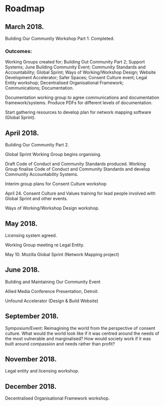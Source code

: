 # Roadmap

## March 2018.

Building Our Community Workshop Part 1.  Completed. 
### Outcomes: 
Working Groups created for; Building Out Community Part 2; Support Systems; June Building Community Event; Community Standards and Accountability; Global Sprint; Ways of Working/Workshop Design; Website Development Accelerator; Safer Spaces; Consent Culture event; Legal Entity workshop; Decentralised Organisational Framework; Communications; Documentation.

Documentation working group to agree communications and documentation framework/systems.  Produce PDFs for different levels of documentation. 

Start gathering resources to develop plan for network mapping software (Global Sprint). 

## April 2018. 

Building Our Community Part 2. 

Global Sprint Working Group begins organising. 

Draft Code of Conduct and Community Standards produced.  Working Group finalise Code of Conduct and Community Standards and develop Community Accountability Systems.

Interim group plans for Consent Culture workshop

April 24. Consent Culture and Values training for lead people involved with Global Sprint and other events.

Ways of Working/Workshop Design workshop.

## May 2018.

Licensing system agreed.

Working Group meeting re Legal Entity.

May 10. Mozilla Global Sprint (Network Mapping project)

## June 2018. 

Building and Maintaining Our Community Event

Allied Media Conference Presentation, Detroit.

Unfound Accelerator (Design & Build Website)

## September 2018.

Symposium/Event: Reimagining the world from the perspective of consent culture.  What would the world look like if it was centred around the needs of the most vulnerable and marginalised?  How would society work if it was built around compassion and needs rather than profit?

## November 2018.
Legal entity and licensing workshop.

## December 2018.

Decentralised Organisational Framework workshop.
